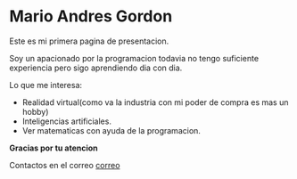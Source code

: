 # Mario Andres Gordon

Este es mi primera pagina de presentacion.

Soy un apacionado por la programacion todavia
no tengo suficiente experiencia pero sigo aprendiendo
dia con dia.

Lo que me interesa:
- Realidad virtual(como va la industria con mi poder de compra es mas un hobby)
- Inteligencias artificiales.
- Ver matematicas con ayuda de la programacion.

**Gracias por tu atencion**

Contactos en el correo [correo](gordon_andres@yahoo.es)
